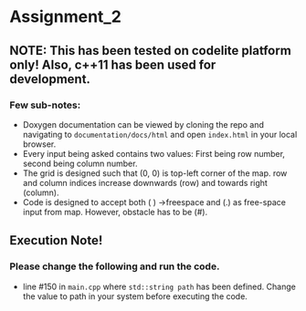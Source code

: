 # Assignment_2

## NOTE: This has been tested on codelite platform only! Also, c++11 has been used for development.

### Few sub-notes:
* Doxygen documentation can be viewed by cloning the repo and navigating to `documentation/docs/html` and open `index.html` in your local browser.
* Every input being asked contains two values: First being row number, second being column number.
* The grid is designed such that (0, 0) is top-left corner of the map. row and column indices increase downwards (row) and towards right (column).
* Code is designed to accept both ( ) ->freespace and (.) as free-space input from map. However, obstacle has to be (#).

## Execution Note!
### Please change the following and run the code.
* line #150 in `main.cpp` where `std::string path` has been defined. Change the value to path in your system before executing the code.
